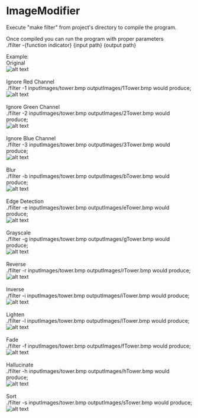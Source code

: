 # ImageModifier

Execute "make filter" from project's directory to compile the program.

Once compiled you can run the program with proper parameters
</br>
./filter -{function indicator} {input path} {output path}

Example:
</br>
Original
</br>
![alt text](https://github.com/SafaMarley/ImageModifier/blob/main/inputImages/tower.bmp)
</br>
</br>
Ignore Red Channel
</br>
./filter -1 inputImages/tower.bmp outputImages/1Tower.bmp
would produce;
</br>
![alt text](https://github.com/SafaMarley/ImageModifier/blob/main/outputImages/1Tower.bmp)
</br>
</br>
Ignore Green Channel
</br>
./filter -2 inputImages/tower.bmp outputImages/2Tower.bmp
would produce;
</br>
![alt text](https://github.com/SafaMarley/ImageModifier/blob/main/outputImages/2Tower.bmp)
</br>
</br>
Ignore Blue Channel
</br>
./filter -3 inputImages/tower.bmp outputImages/3Tower.bmp
would produce;
</br>
![alt text](https://github.com/SafaMarley/ImageModifier/blob/main/outputImages/3Tower.bmp)
</br>
</br>
Blur
</br>
./filter -b inputImages/tower.bmp outputImages/bTower.bmp
would produce;
</br>
![alt text](https://github.com/SafaMarley/ImageModifier/blob/main/outputImages/bTower.bmp)
</br>
</br>
Edge Detection
</br>
./filter -e inputImages/tower.bmp outputImages/eTower.bmp
would produce;
</br>
![alt text](https://github.com/SafaMarley/ImageModifier/blob/main/outputImages/eTower.bmp)
</br>
</br>
Grayscale
</br>
./filter -g inputImages/tower.bmp outputImages/gTower.bmp
would produce;
</br>
![alt text](https://github.com/SafaMarley/ImageModifier/blob/main/outputImages/gTower.bmp)
</br>
</br>
Reverse
</br>
./filter -r inputImages/tower.bmp outputImages/rTower.bmp
would produce;
</br>
![alt text](https://github.com/SafaMarley/ImageModifier/blob/main/outputImages/rTower.bmp)
</br>
</br>
Inverse
</br>
./filter -i inputImages/tower.bmp outputImages/iTower.bmp
would produce;
</br>
![alt text](https://github.com/SafaMarley/ImageModifier/blob/main/outputImages/iTower.bmp)
</br>
</br>
Lighten
</br>
./filter -l inputImages/tower.bmp outputImages/lTower.bmp
would produce;
</br>
![alt text](https://github.com/SafaMarley/ImageModifier/blob/main/outputImages/lTower.bmp)
</br>
</br>
Fade
</br>
./filter -f inputImages/tower.bmp outputImages/fTower.bmp
would produce;
</br>
![alt text](https://github.com/SafaMarley/ImageModifier/blob/main/outputImages/fTower.bmp)
</br>
</br>
Hallucinate
</br>
./filter -h inputImages/tower.bmp outputImages/hTower.bmp
would produce;
</br>
![alt text](https://github.com/SafaMarley/ImageModifier/blob/main/outputImages/hTower.bmp)
</br>
</br>
Sort
</br>
./filter -s inputImages/tower.bmp outputImages/sTower.bmp
would produce;
</br>
![alt text](https://github.com/SafaMarley/ImageModifier/blob/main/outputImages/sTower.bmp)
